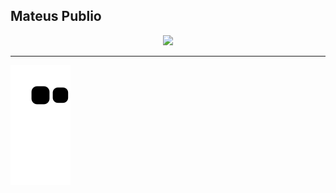 ## Mateus Publio
<div align="center">
<a href="https://github.com/maatpublio"> 
  
  <img height="160em" src="https://github-readme-stats.vercel.app/api/top-langs/?username=MaaTPublio&layout=compact&langs_count=7&theme=codeSTACKr"/>
  </div>
<hr>

  ![Snake animation](https://github.com/maatpublio/maatpublio/blob/output/github-contribution-grid-snake.svg)
